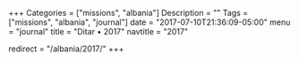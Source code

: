 +++
Categories = ["missions", "albania"]
Description = ""
Tags = ["missions", "albania", "journal"]
date = "2017-07-10T21:36:09-05:00"
menu = "journal"
title = "Ditar • 2017"
navtitle = "2017"

redirect = "/albania/2017/"
+++

